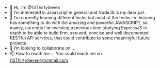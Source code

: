 - 👋 Hi, I’m @13ThirtySeven
- 👀 I’m interested in Javascript in general and NodeJS is my dear pal.
- 🌱 I’m currently learning different techs but most of the techs i'm learning has something to do with the amazing and powerful JAVASCRIPT, so mainly, currently i'm investing a precious time studying ExpressJS in depth to be able to build firm, secured, concise and well documented RESTful API services, that could contribute to some meaningful future projects.
- 💞️ I’m looking to collaborate on ...
- 📫 How to reach me ... You could reach me on i13ThirtySeven@hotmail.com

<!---
13ThirtySeven/13ThirtySeven is a ✨ special ✨ repository because its `README.md` (this file) appears on your GitHub profile.
You can click the Preview link to take a look at your changes.
--->
